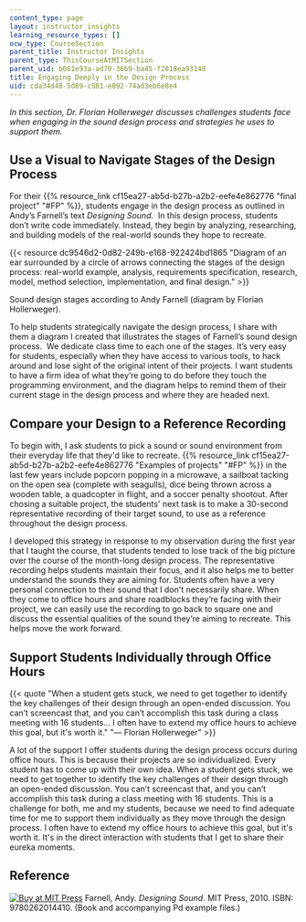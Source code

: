 ```yaml
---
content_type: page
layout: instructor_insights
learning_resource_types: []
ocw_type: CourseSection
parent_title: Instructor Insights
parent_type: ThisCourseAtMITSection
parent_uid: b081e93a-ad70-36b9-ba45-f2818ea93148
title: Engaging Deeply in the Design Process
uid: cda34d48-5d89-c581-e892-74ad3eb6e8e4
---
```


_In this section, Dr. Florian Hollerweger discusses challenges students face when engaging in the sound design process and strategies he uses to support them._

Use a Visual to Navigate Stages of the Design Process
-----------------------------------------------------

For their {{% resource_link cf15ea27-ab5d-b27b-a2b2-eefe4e862776 "final project" "#FP" %}}, students engage in the design process as outlined in Andy’s Farnell’s text _Designing Sound._  In this design process, students don’t write code immediately. Instead, they begin by analyzing, researching, and building models of the real-world sounds they hope to recreate.

{{< resource dc9546d2-0d82-249b-e168-922424bd1865 "Diagram of an ear surrounded by a circle of arrows connecting the stages of the design process: real-world example, analysis, requirements specification, research, model, method selection, implementation, and final design." >}}

Sound design stages according to Andy Farnell (diagram by Florian Hollerweger).

To help students strategically navigate the design process, I share with them a diagram I created that illustrates the stages of Farnell’s sound design process.  We dedicate class time to each one of the stages. It’s very easy for students, especially when they have access to various tools, to hack around and lose sight of the original intent of their projects. I want students to have a firm idea of what they’re going to do before they touch the programming environment, and the diagram helps to remind them of their current stage in the design process and where they are headed next.

Compare your Design to a Reference Recording
--------------------------------------------

To begin with, I ask students to pick a sound or sound environment from their everyday life that they'd like to recreate. {{% resource_link cf15ea27-ab5d-b27b-a2b2-eefe4e862776 "Examples of projects" "#FP" %}} in the last few years include popcorn popping in a microwave, a sailboat tacking on the open sea (complete with seagulls), dice being thrown across a wooden table, a quadcopter in flight, and a soccer penalty shootout. After chosing a suitable project, the students' next task is to make a 30-second representative recording of their target sound, to use as a reference throughout the design process.

I developed this strategy in response to my observation during the first year that I taught the course, that students tended to lose track of the big picture over the course of the month-long design process. The representative recording helps students maintain their focus, and it also helps me to better understand the sounds they are aiming for. Students often have a very personal connection to their sound that I don't necessarily share. When they come to office hours and share roadblocks they’re facing with their project, we can easily use the recording to go back to square one and discuss the essential qualities of the sound they’re aiming to recreate. This helps move the work forward.

Support Students Individually through Office Hours
--------------------------------------------------

{{< quote "When a student gets stuck, we need to get together to identify the key challenges of their design through an open-ended discussion. You can’t screencast that, and you can’t accomplish this task during a class meeting with 16 students… I often have to extend my office hours to achieve this goal, but it's worth it." "— Florian Hollerweger" >}}

A lot of the support I offer students during the design process occurs during office hours. This is because their projects are so individualized. Every student has to come up with their own idea. When a student gets stuck, we need to get together to identify the key challenges of their design through an open-ended discussion. You can’t screencast that, and you can’t accomplish this task during a class meeting with 16 students. This is a challenge for both, me and my students, because we need to find adequate time for me to support them individually as they move through the design process. I often have to extend my office hours to achieve this goal, but it's worth it. It's in the direct interaction with students that I get to share their eureka moments.

Reference
---------

[![Buy at MIT Press](/images/mp_logo.gif)](https://mitpress.mit.edu/9780262014410) Farnell, Andy. _Designing Sound_. MIT Press, 2010. ISBN: 9780262014410. (Book and accompanying Pd example files.)